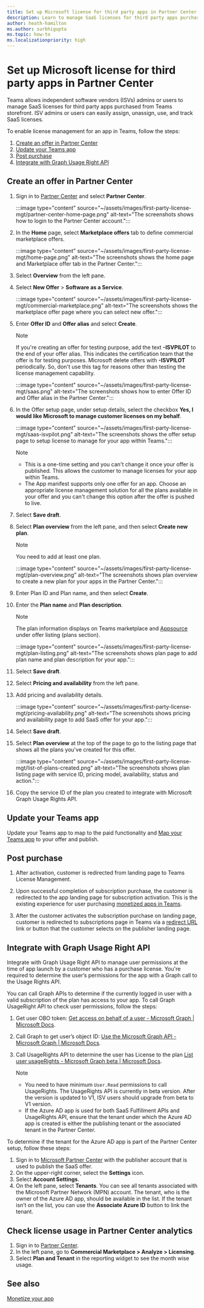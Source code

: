 ```yaml
---
title: Set up Microsoft license for third party apps in Partner Center
description: Learn to manage SaaS licenses for third party apps purchased from Teams storefront. 
author: heath-hamilton
ms.author: surbhigupta
ms.topic: how-to
ms.localizationpriority: high
---
```


# Set up Microsoft license for third party apps in Partner Center

Teams allows independent software vendors (ISVs) admins or users to manage SaaS licenses for third party apps purchased from Teams storefront. ISV admins or users can easily assign, unassign, use, and track SaaS licenses.

To enable license management for an app in Teams, follow the steps:

1. [Create an offer in Partner Center](#create-an-offer-in-partner-center)
1. [Update your Teams app](#update-your-teams-app)
1. [Post purchase](#post-purchase)
1. [Integrate with Graph Usage Right API](#integrate-with-graph-usage-right-api)

## Create an offer in Partner Center

1. Sign in to [Partner Center](https://partner.microsoft.com/) and select **Partner Center**.

   :::image type="content" source="~/assets/images/first-party-license-mgt/partner-center-home-page.png" alt-text="The screenshots shows how to login to the Partner Center account.":::

1. In the **Home** page, select **Marketplace offers** tab to define commercial marketplace offers.

   :::image type="content" source="~/assets/images/first-party-license-mgt/home-page.png" alt-text="The screenshots shows the home page and Marketplace offer tab in the Partner Center.":::

1. Select **Overview** from the left pane.

1. Select **New Offer** > **Software as a Service**.

   :::image type="content" source="~/assets/images/first-party-license-mgt/commercial-marketplace.png" alt-text="The screenshots shows the marketplace offer page where you can select new offer.":::

1. Enter **Offer ID** and **Offer alias** and select **Create**.

   > [!NOTE]
   > If you're creating an offer for testing purpose, add the text **-ISVPILOT** to the end of your offer alias. This indicates the certification team that the offer is for testing purposes. Microsoft delete offers with **-ISVPILOT** periodically. So, don't use this tag for reasons other than testing the license management capability.

   :::image type="content" source="~/assets/images/first-party-license-mgt/saas.png" alt-text="The screenshots shows how to enter Offer ID and Offer alias in the Partner Center.":::

1. In the Offer setup page, under setup details, select the checkbox **Yes, I would like Microsoft to manage customer licenses on my behalf**.

   :::image type="content" source="~/assets/images/first-party-license-mgt/saas-isvpilot.png" alt-text="The screenshots shows the offer setup page to setup license to manage for your app within Teams.":::

   > [!NOTE]
   >
   > * This is a one-time setting and you can't change it once your offer is published. This allows the customer to manage licenses for your app within Teams.
   > * The App manifest supports only one offer for an app. Choose an appropriate license management solution for all the plans available in your offer and you can't change this option after the offer is pushed to live.

1. Select **Save draft**.

1. Select **Plan overview** from the left pane, and then select **Create new plan**.

   > [!NOTE]
   > You need to add at least one plan.

   :::image type="content" source="~/assets/images/first-party-license-mgt/plan-overview.png" alt-text="The screenshots shows plan overview to create a new plan for your apps in the Partner Center.":::

1. Enter Plan ID and Plan name, and then select **Create**.

1. Enter the **Plan name** and **Plan description**.

   > [!NOTE]
   > The plan information displays on Teams marketplace and [Appsource](https://appsource.microsoft.com/) under offer listing (plans section).

   :::image type="content" source="~/assets/images/first-party-license-mgt/plan-listing.png" alt-text="The screenshots shows plan page to add plan name and plan description for your app.":::

1. Select **Save draft**.

1. Select **Pricing and availability** from the left pane.

1. Add pricing and availability details.

   :::image type="content" source="~/assets/images/first-party-license-mgt/pricing-availability.png" alt-text="The screenshots shows pricing and availability page to add SaaS offer for your app.":::

1. Select **Save draft**.

1. Select **Plan overview** at the top of the page to go to the listing page that shows all the plans you've created for this offer.

   :::image type="content" source="~/assets/images/first-party-license-mgt/list-of-plans-created.png" alt-text="The screenshots shows plan listing page with service ID, pricing model, availability, status and action.":::

1. Copy the service ID of the plan you created to integrate with Microsoft Graph Usage Rights API.

## Update your Teams app

Update your Teams app to map to the paid functionality and [Map your Teams app](https://aka.ms/TMTG) to your offer and publish.

## Post purchase

1. After activation, customer is redirected from landing page to Teams License Management.

1. Upon successful completion of subscription purchase, the customer is redirected to the app landing page for subscription activation. This is the existing experience for user purchasing [monetized apps in Teams](https://aka.ms/TMTG).

1. After the customer activates the subscription purchase on landing page, customer is redirected to subscriptions page in Teams via a [redirect URL](https://teams.microsoft.com/_#/subscriptionManagement) link or button that the customer selects on the publisher landing page.

## Integrate with Graph Usage Right API

Integrate with Graph Usage Right API to manage user permissions at the time of app launch by a customer who has a purchase license. You're required to determine the user’s permissions for the app with a Graph call to the Usage Rights API.

You can call Graph APIs to determine if the currently logged in user with a valid subscription of the plan has access to your app. To call Graph UsageRight API to check user permissions, follow the steps:

1. Get user OBO token: [Get access on behalf of a user - Microsoft Graph | Microsoft Docs](/graph/auth-v2-user).

1. Call Graph to get user’s object ID: [Use the Microsoft Graph API - Microsoft Graph | Microsoft Docs](/graph/use-the-api).

1. Call UsageRights API to determine the user has License to the plan [List user usageRights - Microsoft Graph beta | Microsoft Docs](/graph/api/user-list-usagerights?view=graph-rest-beta&tabs=http&preserve-view=true).

   > [!NOTE]
   >
   > * You need to have minimum `User.Read` permissions to call UsageRights.
   > The UsageRights API is currently in beta version. After the version is updated to V1, ISV users should upgrade from beta to V1 version.
   > * If the Azure AD app is used for both SaaS Fulfillment APIs and UsageRights API, ensure that the tenant under which the Azure AD app is created is either the publishing tenant or the associated tenant in the Partner Center.

To determine if the tenant for the Azure AD app is part of the Partner Center setup, follow these steps:

1. Sign in  to [Microsoft Partner Center](https://partner.microsoft.com/) with the publisher account that is used to publish the SaaS offer.
1. On the upper-right corner, select the **Settings** icon.
1. Select **Account Settings**.
1. On the left pane, select **Tenants**.
   You can see all tenants associated with the Microsoft Partner Network (MPN) account. The tenant, who is the owner of the Azure AD app, should be available in the list. If the tenant isn’t on the list, you can use the **Associate Azure ID** button to link the tenant.

## Check license usage in Partner Center analytics

1. Sign in to [Partner Center](https://partner.microsoft.com/).
1. In the left pane, go to **Commercial Marketplace > Analyze > Licensing**.
1. Select **Plan and Tenant** in the reporting widget to see the month wise usage.

## See also

[Monetize your app](monetize-overview.md)
